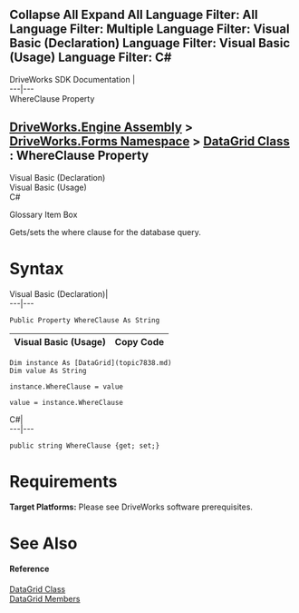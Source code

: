        

 Collapse All Expand All  Language Filter: All  Language Filter: Multiple  Language Filter: Visual Basic (Declaration) Language Filter: Visual Basic (Usage) Language Filter: C#  
---  
DriveWorks SDK Documentation  |   
---|---  
WhereClause Property   
  
[DriveWorks.Engine Assembly](topic2156.md) > [DriveWorks.Forms Namespace](topic7266.md) > [DataGrid Class](topic7838.md) : WhereClause Property  
---  
  
Visual Basic (Declaration)    
Visual Basic (Usage)    
C# 

Glossary Item Box

Gets/sets the where clause for the database query. 

# Syntax

Visual Basic (Declaration)|   
---|---  
      
    
    Public Property WhereClause As String  
  
Visual Basic (Usage)| Copy Code  
---|---  
      
    
    Dim instance As [DataGrid](topic7838.md)
    Dim value As String
     
    instance.WhereClause = value
     
    value = instance.WhereClause  
  
C#|   
---|---  
      
    
    public string WhereClause {get; set;}  
  
# Requirements

**Target Platforms:** Please see DriveWorks software prerequisites.

# See Also

#### Reference

[DataGrid Class](topic7838.md)   
[DataGrid Members](topic7839.md)


